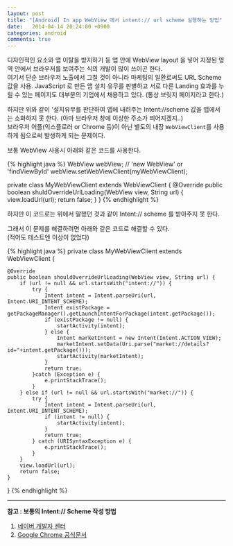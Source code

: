 ```yaml
---
layout: post
title: "[Android] In app WebView 에서 intent:// url scheme 실행하는 방법" 
date:   2014-04-14 20:24:00 +0900
categories: android
comments: true
---
```


디자인적인 요소와 앱 이탈을 방지하기 등 앱 안에 WebView layout 을 넣어 지정된 영역 안에서 브라우저를 보여주는 식의 개발이 많이 쓰이곤 한다.<br>
여기서 단순 브라우저 노출에서 그칠 것이 아니라 마케팅의 일환로써도 URL Scheme 값을 사용. JavaScript 로 만든 앱 설치 유무를 판별하고 서로 다른 Landing 효과를 누릴 수 있는 페이지도 대부분의 기업에서 채용하고 있다. (통상 브릿지 페이지라고 한다.)


하지만 위와 같이 '설치유무를 판단하여 앱에 내려주는 Intent://scheme 값을 앱에서는 소화하지 못 한다. (아마 브라우저 창에 이상한 주소가 띄어지겠지..)<br>
브라우저 어플(익스플로러 or Chrome 등)이 아닌 별도의 내장 `WebViewClient`를 사용하게 됨으로써 발생하게 되는 문제이다.


보통 WebView 사용시 아래와 같은 코드를 사용한다.

{% highlight java %}
WebView webView; // 'new WebView' or 'findViewById'
webView.setWebViewClient(myWebViewClient);
 
private class MyWebViewClient extends WebViewClient {
    @Override
    public boolean shuldOverrideUrlLoading(WebView view, String url) {
        view.loadUrl(url);
        return false;
    }
}
{% endhighlight %}


하지만 이 코드로는 위에서 말했던 것과 같이 Intent:// scheme 를 받아주지 못 한다.


그래서 이 문제를 해결하려면 아래와 같은 코드로 해결할 수 있다.<br>
(적어도 테스트엔 이상이 없었다)

{% highlight java %}
private class MyWebViewClient extends WebViewClient {
 
    @Override
    public boolean shouldOverrideUrlLoading(WebView view, String url) {
        if (url != null && url.startsWith("intent://")) {
            try {
                Intent intent = Intent.parseUri(url, Intent.URI_INTENT_SCHEME);
                Intent existPackage = getPackageManager().getLaunchIntentForPackage(intent.getPackage());
                if (existPackage != null) {
                    startActivity(intent);
                } else {
                    Intent marketIntent = new Intent(Intent.ACTION_VIEW);
                    marketIntent.setData(Uri.parse("market://details?id="+intent.getPackage()));
                    startActivity(marketIntent);
                }
                return true;
            }catch (Exception e) {
                e.printStackTrace();
            }
        } else if (url != null && url.startsWith("market://")) {
            try {
                Intent intent = Intent.parseUri(url, Intent.URI_INTENT_SCHEME);
                if (intent != null) {
                    startActivity(intent);
                }
                return true;
            } catch (URISyntaxException e) {
                e.printStackTrace();
            }
        }
        view.loadUrl(url);
        return false;
    }
}
{% endhighlight %}

---

**참고 : 보통의 Intent:// Scheme 작성 방법**
1. [네이버 개발자 센터][url-scheme1]
2. [Google Chrome 공식문서][url-scheme2]


[url-scheme1]: http://developer.naver.com/wiki/pages/UrlScheme 
[url-scheme2]: https://developer.chrome.com/multidevice/android/intents